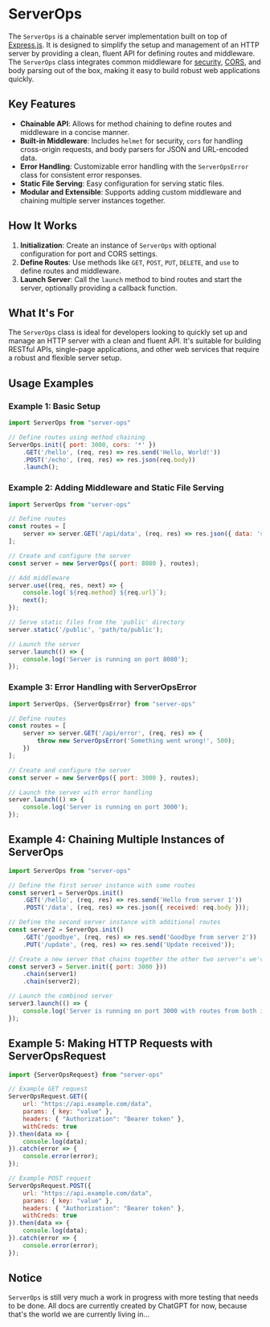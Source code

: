 # ServerOps

The `ServerOps` is a chainable server implementation built on top of [Express.js](https://www.npmjs.com/package/express). It is designed to simplify the setup and management of an HTTP server by providing a clean, fluent API for defining routes and middleware. The `ServerOps` class integrates common middleware for [security](https://www.npmjs.com/package/helmet), [CORS](https://www.npmjs.com/package/cors), and body parsing out of the box, making it easy to build robust web applications quickly.

## Key Features
- **Chainable API**: Allows for method chaining to define routes and middleware in a concise manner.
- **Built-in Middleware**: Includes `helmet` for security, `cors` for handling cross-origin requests, and body parsers for JSON and URL-encoded data.
- **Error Handling**: Customizable error handling with the `ServerOpsError` class for consistent error responses.
- **Static File Serving**: Easy configuration for serving static files.
- **Modular and Extensible**: Supports adding custom middleware and chaining multiple server instances together.

## How It Works
1. **Initialization**: Create an instance of `ServerOps` with optional configuration for port and CORS settings.
2. **Define Routes**: Use methods like `GET`, `POST`, `PUT`, `DELETE`, and `use` to define routes and middleware.
3. **Launch Server**: Call the `launch` method to bind routes and start the server, optionally providing a callback function.

## What It's For
The `ServerOps` class is ideal for developers looking to quickly set up and manage an HTTP server with a clean and fluent API. It's suitable for building RESTful APIs, single-page applications, and other web services that require a robust and flexible server setup.

## Usage Examples

### Example 1: Basic Setup
```javascript
import ServerOps from "server-ops"

// Define routes using method chaining
ServerOps.init({ port: 3000, cors: '*' })
    .GET('/hello', (req, res) => res.send('Hello, World!'))
    .POST('/echo', (req, res) => res.json(req.body))
    .launch();
```

### Example 2: Adding Middleware and Static File Serving
```javascript
import ServerOps from "server-ops"

// Define routes
const routes = [
    server => server.GET('/api/data', (req, res) => res.json({ data: 'sample data' }))
];

// Create and configure the server
const server = new ServerOps({ port: 8080 }, routes);

// Add middleware
server.use((req, res, next) => {
    console.log(`${req.method} ${req.url}`);
    next();
});

// Serve static files from the 'public' directory
server.static('/public', 'path/to/public');

// Launch the server
server.launch(() => {
    console.log('Server is running on port 8080');
});
```

### Example 3: Error Handling with ServerOpsError
```javascript
import ServerOps, {ServerOpsError} from "server-ops"

// Define routes
const routes = [
    server => server.GET('/api/error', (req, res) => {
        throw new ServerOpsError('Something went wrong!', 500);
    })
];

// Create and configure the server
const server = new ServerOps({ port: 3000 }, routes);

// Launch the server with error handling
server.launch(() => {
    console.log('Server is running on port 3000');
});
```

## Example 4: Chaining Multiple Instances of ServerOps
```javascript
import ServerOps from "server-ops"

// Define the first server instance with some routes
const server1 = ServerOps.init()
    .GET('/hello', (req, res) => res.send('Hello from server 1'))
    .POST('/data', (req, res) => res.json({ received: req.body }));

// Define the second server instance with additional routes
const server2 = ServerOps.init()
    .GET('/goodbye', (req, res) => res.send('Goodbye from server 2'))
    .PUT('/update', (req, res) => res.send('Update received'));

// Create a new server that chains together the other two server's we've already defined:
const server3 = Server.init({ port: 3000 }))
    .chain(server1)
    .chain(server2);

// Launch the combined server
server3.launch(() => {
    console.log('Server is running on port 3000 with routes from both instances');
});

```

## Example 5: Making HTTP Requests with ServerOpsRequest
```javascript
import {ServerOpsRequest} from "server-ops"

// Example GET request
ServerOpsRequest.GET({
    url: "https://api.example.com/data",
    params: { key: "value" },
    headers: { "Authorization": "Bearer token" },
    withCreds: true
}).then(data => {
    console.log(data);
}).catch(error => {
    console.error(error);
});

// Example POST request
ServerOpsRequest.POST({
    url: "https://api.example.com/data",
    params: { key: "value" },
    headers: { "Authorization": "Bearer token" },
    withCreds: true
}).then(data => {
    console.log(data);
}).catch(error => {
    console.error(error);
});
```

## Notice

`ServerOps` is still very much a work in progress with more testing that needs to be done. All docs are currently created by ChatGPT for now, because that's the world we are currently living in...
